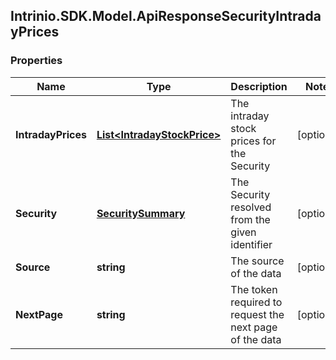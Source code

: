 ## Intrinio.SDK.Model.ApiResponseSecurityIntradayPrices
### Properties

Name | Type | Description | Notes
------------ | ------------- | ------------- | -------------
**IntradayPrices** | [**List&lt;IntradayStockPrice&gt;**](IntradayStockPrice.md) | The intraday stock prices for the Security | [optional] 
**Security** | [**SecuritySummary**](SecuritySummary.md) | The Security resolved from the given identifier | [optional] 
**Source** | **string** | The source of the data | [optional] 
**NextPage** | **string** | The token required to request the next page of the data | [optional] 

